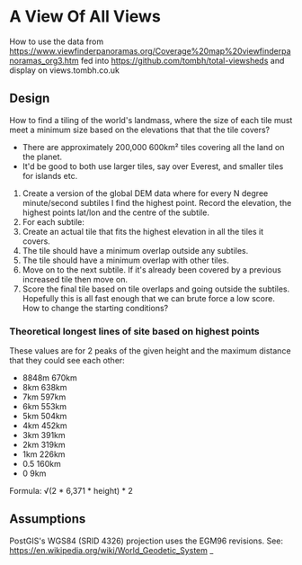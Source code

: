 # A View Of All Views

How to use the data from https://www.viewfinderpanoramas.org/Coverage%20map%20viewfinderpanoramas_org3.htm fed into https://github.com/tombh/total-viewsheds and display on views.tombh.co.uk

## Design

How to find a tiling of the world's landmass, where the size of each tile must meet a minimum size based on the elevations that that the tile covers?

* There are approximately 200,000 600km² tiles covering all the land on the planet.
* It'd be good to both use larger tiles, say over Everest, and smaller tiles for islands etc.

1. Create a version of the global DEM data where for every N degree minute/second subtiles I find the highest point. Record the elevation, the highest points lat/lon and the centre of the subtile.
2. For each subtile:
  1. Create an actual tile that fits the highest elevation in all the tiles it covers.
  2. The tile should have a minimum overlap outside any subtiles.
  3. The tile should have a minimum overlap with other tiles.
3. Move on to the next subtile. If it's already been covered by a previous increased tile then move on.
4. Score the final tile based on tile overlaps and going outside the subtiles. Hopefully this is all fast enough that we can brute force a low score. How to change the starting conditions?

### Theoretical longest lines of site based on highest points
These values are for 2 peaks of the given height and the maximum distance that they could see each other:
* 8848m 670km
* 8km   638km
* 7km   597km
* 6km   553km
* 5km   504km
* 4km   452km
* 3km   391km
* 2km   319km
* 1km   226km
* 0.5   160km
* 0     9km

Formula: √(2 * 6,371 * height) * 2

## Assumptions
PostGIS's WGS84 (SRID 4326) projection uses the EGM96 revisions. See: https://en.wikipedia.org/wiki/World_Geodetic_System
_
